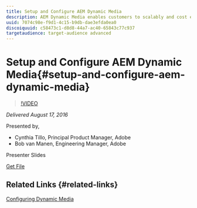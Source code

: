 ```yaml
---
title: Setup and Configure AEM Dynamic Media
description: AEM Dynamic Media enables customers to scalably and cost effectively deliver engaging rich media experiences to all screens and customer touch points – all from a single master image or video!  In this session we will arm you with all you need to know to successfully implement customers on Dynamic Media including an overview on the use cases, technical architecture, and configuration steps. 
uuid: 7074c98e-f9d1-4c15-b9db-dae3efda0ea0
discoiquuid: c58473c1-d8d8-44a7-ac40-65843c77c937
targetaudience: target-audience advanced
---
```


# Setup and Configure AEM Dynamic Media{#setup-and-configure-aem-dynamic-media}

>[!VIDEO](https://video.tv.adobe.com/v/19297/?quality=9)

*Delivered August 17, 2016*

Presented by,

* Cynthia Tillo, Principal Product Manager, Adobe
* Bob van Manen, Engineering Manager, Adobe

Presenter Slides

[Get File](assets/aemgems-081716-dynamic-media-configuration.pdf)

## Related Links {#related-links}

[Configuring Dynamic Media](https://docs.adobe.com/docs/en/aem/6-2/administer/content/dynamic-media/config-dynamic.html)

<!--
[Get back to the Overview](https://helpx.adobe.com/experience-manager/kt/eseminars/gems/aem-index.html)
-->
